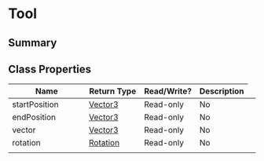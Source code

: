
# Tool

## Summary



## Class Properties

<table>
<thead><tr><th width="225">Name</th><th width="160">Return Type</th><th width="80">Read/Write?</th><th>Description</th></tr></thead>
<tbody>
<tr><td>startPosition</td><td><a href="vector3.md">Vector3</a></td><td>Read-only</td><td>No</td><td></td></tr>
<tr><td>endPosition</td><td><a href="vector3.md">Vector3</a></td><td>Read-only</td><td>No</td><td></td></tr>
<tr><td>vector</td><td><a href="vector3.md">Vector3</a></td><td>Read-only</td><td>No</td><td></td></tr>
<tr><td>rotation</td><td><a href="rotation.md">Rotation</a></td><td>Read-only</td><td>No</td><td></td></tr>
<tr><td></td><td></td><td></td></tr></tbody></table>




